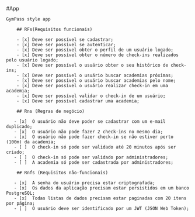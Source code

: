 #App
 
    GymPass style app

        ## RFs(Requisitos funcionais)

        - [x] Deve ser possível se cadastrar;
        - [x] Deve ser possível se autenticar;
        - [x] Deve ser possível obter o perfil de um usuário logado;
        - [x] Deve ser possível obter o número de check-ins realizados pelo usuário logado;
        - [x] Deve ser possível o usuário obter o seu histórico de check-ins;
        - [x] Deve ser possível o usuário buscar academias próximas;
        - [x] Deve ser possível o usuário buscar academias pelo nome;
        - [x] Deve ser possível o usuário realizar check-in em uma academia;
        - [x] Deve ser possível validar o check-in de um usuário;
        - [x] Deve ser possível cadastrar uma academia;

        ## Rns (Regras de negócio)

       - [x]  O usuário não deve poder se cadastrar com um e-mail duplicado;
       - [x]  O usuário não pode fazer 2 check-ins no mesmo dia;
       - [x]  O usuário não pode fazer check-in se não estiver perto (100m) da academia;
       - [ ]  O check-in só pode ser validado até 20 minutos após ser criado;
       - [ ]  O check-in só pode ser validado por administradores;
       - [ ]  A academia só pode ser cadastrada por administradores;

        ## Rnfs (Requisitos não-funcionais)
        
       - [x]  A senha do usuário precisa estar criptografada;
       - [x]  Os dados da aplicação precisam estar persistidos em um banco PostgreSQL;
       - [x]  Todas listas de dados precisam estar paginadas com 20 itens por página;
       - [ ]  O usuário deve ser identificado por um JWT (JSON Web Token);